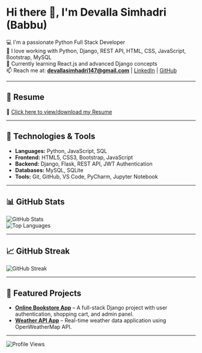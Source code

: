 # Hi there 👋, I'm Devalla Simhadri (Babbu)

💻 I'm a passionate Python Full Stack Developer  
🚀 I love working with Python, Django, REST API, HTML, CSS, JavaScript, Bootstrap, MySQL  
🌱 Currently learning React.js and advanced Django concepts  
📫 Reach me at: **devallasimhadri147@gmail.com** | [LinkedIn](https://www.linkedin.com/in/devalla-simhadhri) | [GitHub](https://github.com/dupilisyam)  

---

## 📝 Resume
📄 [Click here to view/download my Resume](https://your-link-to-resume.com)  

---

## 🔧 Technologies & Tools
- **Languages:** Python, JavaScript, SQL  
- **Frontend:** HTML5, CSS3, Bootstrap, JavaScript  
- **Backend:** Django, Flask, REST API, JWT Authentication  
- **Databases:** MySQL, SQLite  
- **Tools:** Git, GitHub, VS Code, PyCharm, Jupyter Notebook  

---

## 📊 GitHub Stats
![GitHub Stats](https://github-readme-stats.vercel.app/api?username=dupilisyam&show_icons=true&theme=radical)  
![Top Languages](https://github-readme-stats.vercel.app/api/top-langs/?username=dupilisyam&layout=compact&theme=radical)  

---

## 📈 GitHub Streak
![GitHub Streak](https://github-readme-streak-stats.herokuapp.com/?user=dupilisyam&theme=radical)  

---

## 📌 Featured Projects
- **[Online Bookstore App](https://github.com/dupilisyam/online-bookstore)** – A full-stack Django project with user authentication, shopping cart, and admin panel.  
- **[Weather API App](https://github.com/dupilisyam/weather-api-app)** – Real-time weather data application using OpenWeatherMap API.  

---

![Profile Views](https://komarev.com/ghpvc/?username=dupilisyam&label=Profile%20views&color=0e75b6&style=flat)
